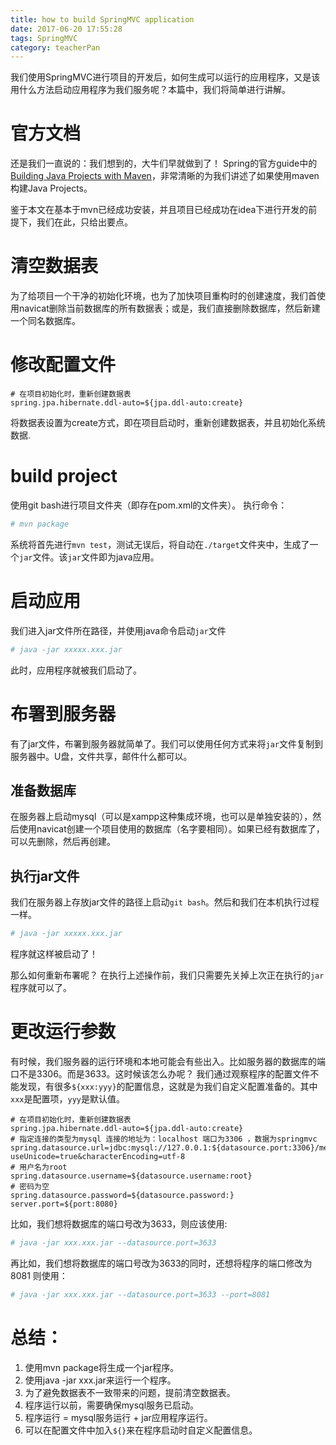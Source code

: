 ```yaml
---
title: how to build SpringMVC application
date: 2017-06-20 17:55:28
tags: SpringMVC
category: teacherPan
---
```

我们使用SpringMVC进行项目的开发后，如何生成可以运行的应用程序，又是该用什么方法启动应用程序为我们服务呢？本篇中，我们将简单进行讲解。

# 官方文档
还是我们一直说的：我们想到的，大牛们早就做到了！
Spring的官方guide中的[Building Java Projects with Maven](https://spring.io/guides/gs/maven/)，非常清晰的为我们讲述了如果使用maven构建Java Projects。

鉴于本文在基本于mvn已经成功安装，并且项目已经成功在idea下进行开发的前提下，我们在此，只给出要点。
<!-- more -->
# 清空数据表
为了给项目一个干净的初始化环境，也为了加快项目重构时的创建速度，我们首使用navicat删除当前数据库的所有数据表；或是，我们直接删除数据库，然后新建一个同名数据库。

# 修改配置文件
```
# 在项目初始化时，重新创建数据表
spring.jpa.hibernate.ddl-auto=${jpa.ddl-auto:create}
```
将数据表设置为create方式，即在项目启动时，重新创建数据表，并且初始化系统数据.

# build project
使用git bash进行项目文件夹（即存在pom.xml的文件夹）。
执行命令：
```bash
# mvn package
```
系统将首先进行`mvn test`，测试无误后，将自动在`./target`文件夹中，生成了一个`jar`文件。该`jar`文件即为java应用。

# 启动应用
我们进入jar文件所在路径，并使用java命令启动`jar`文件
```bash
# java -jar xxxxx.xxx.jar
```
此时，应用程序就被我们启动了。

# 布署到服务器
有了jar文件，布署到服务器就简单了。我们可以使用任何方式来将`jar`文件复制到服务器中。U盘，文件共享，邮件什么都可以。

## 准备数据库
在服务器上启动mysql（可以是xampp这种集成环境，也可以是单独安装的），然后使用navicat创建一个项目使用的数据库（名字要相同）。如果已经有数据库了，可以先删除，然后再创建。

## 执行jar文件
我们在服务器上存放jar文件的路径上启动`git bash`。然后和我们在本机执行过程一样。
```bash
# java -jar xxxxx.xxx.jar
```

程序就这样被启动了！

那么如何重新布署呢？
在执行上述操作前，我们只需要先关掉上次正在执行的`jar`程序就可以了。

# 更改运行参数
有时候，我们服务器的运行环境和本地可能会有些出入。比如服务器的数据库的端口不是3306。而是3633。这时候该怎么办呢？
我们通过观察程序的配置文件不能发现，有很多`${xxx:yyy}`的配置信息，这就是为我们自定义配置准备的。其中`xxx`是配置项，`yyy`是默认值。

```
# 在项目初始化时，重新创建数据表
spring.jpa.hibernate.ddl-auto=${jpa.ddl-auto:create}
# 指定连接的类型为mysql 连接的地址为：localhost 端口为3306 ，数据为springmvc
spring.datasource.url=jdbc:mysql://127.0.0.1:${datasource.port:3306}/measurement?useUnicode=true&characterEncoding=utf-8
# 用户名为root
spring.datasource.username=${datasource.username:root}
# 密码为空
spring.datasource.password=${datasource.password:}
server.port=${port:8080}
```
比如，我们想将数据库的端口号改为3633，则应该使用:
```bash
# java -jar xxx.xxx.jar --datasource.port=3633
```

再比如，我们想将数据库的端口号改为3633的同时，还想将程序的端口修改为8081
则使用：
```bash
# java -jar xxx.xxx.jar --datasource.port=3633 --port=8081
```


# 总结：
1. 使用mvn package将生成一个jar程序。
2. 使用java -jar xxx.jar来运行一个程序。
3. 为了避免数据表不一致带来的问题，提前清空数据表。
4. 程序运行以前，需要确保mysql服务已启动。
5. 程序运行 = mysql服务运行 + jar应用程序运行。
6. 可以在配置文件中加入`${}`来在程序启动时自定义配置信息。











